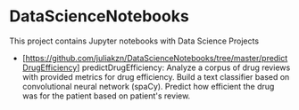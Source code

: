 # DataScienceNotebooks
This project contains Jupyter notebooks with Data Science Projects

* [https://github.com/juliakzn/DataScienceNotebooks/tree/master/predictDrugEfficiency] predictDrugEfficiency: Analyze a corpus of drug reviews with provided metrics for drug efficiency. Build a text classifier based on convolutional neural network (spaCy). Predict how efficient the drug was for the patient based on patient's review.  
